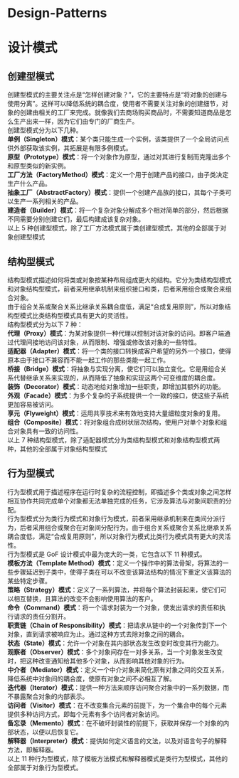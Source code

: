 # Design-Patterns
# **设计模式**
## 创建型模式
创建型模式的主要关注点是“怎样创建对象？”，它的主要特点是“将对象的创建与使用分离”。这样可以降低系统的耦合度，使用者不需要关注对象的创建细节，对象的创建由相关的工厂来完成。就像我们去商场购买商品时，不需要知道商品是怎么生产出来一样，因为它们由专门的厂商生产。  
创建型模式分为以下几种。  
**单例（Singleton）模式**：某个类只能生成一个实例，该类提供了一个全局访问点供外部获取该实例，其拓展是有限多例模式。  
**原型（Prototype）模式**：将一个对象作为原型，通过对其进行复制而克隆出多个和原型类似的新实例。  
**工厂方法（FactoryMethod）模式**：定义一个用于创建产品的接口，由子类决定生产什么产品。  
**抽象工厂（AbstractFactory）模式**：提供一个创建产品族的接口，其每个子类可以生产一系列相关的产品。  
**建造者（Builder）模式**：将一个复杂对象分解成多个相对简单的部分，然后根据不同需要分别创建它们，最后构建成该复杂对象。  
以上 5 种创建型模式，除了工厂方法模式属于类创建型模式，其他的全部属于对象创建型模式
## 结构型模式
结构型模式描述如何将类或对象按某种布局组成更大的结构。它分为类结构型模式和对象结构型模式，前者采用继承机制来组织接口和类，后者釆用组合或聚合来组合对象。  
由于组合关系或聚合关系比继承关系耦合度低，满足“合成复用原则”，所以对象结构型模式比类结构型模式具有更大的灵活性。  
结构型模式分为以下 7 种：  
**代理（Proxy）模式**：为某对象提供一种代理以控制对该对象的访问。即客户端通过代理间接地访问该对象，从而限制、增强或修改该对象的一些特性。  
**适配器（Adapter）模式**：将一个类的接口转换成客户希望的另外一个接口，使得原本由于接口不兼容而不能一起工作的那些类能一起工作。  
**桥接（Bridge）模式**：将抽象与实现分离，使它们可以独立变化。它是用组合关系代替继承关系来实现的，从而降低了抽象和实现这两个可变维度的耦合度。  
**装饰（Decorator）模式**：动态地给对象增加一些职责，即增加其额外的功能。  
**外观（Facade）模式**：为多个复杂的子系统提供一个一致的接口，使这些子系统更加容易被访问。  
**享元（Flyweight）模式**：运用共享技术来有效地支持大量细粒度对象的复用。  
**组合（Composite）模式**：将对象组合成树状层次结构，使用户对单个对象和组合对象具有一致的访问性。  
以上 7 种结构型模式，除了适配器模式分为类结构型模式和对象结构型模式两种，其他的全部属于对象结构型模式
## 行为型模式
行为型模式用于描述程序在运行时复杂的流程控制，即描述多个类或对象之间怎样相互协作共同完成单个对象都无法单独完成的任务，它涉及算法与对象间职责的分配。  
行为型模式分为类行为模式和对象行为模式，前者采用继承机制来在类间分派行为，后者采用组合或聚合在对象间分配行为。由于组合关系或聚合关系比继承关系耦合度低，满足“合成复用原则”，所以对象行为模式比类行为模式具有更大的灵活性。  
行为型模式是 GoF 设计模式中最为庞大的一类，它包含以下 11 种模式。  
**模板方法（Template Method）模式**：定义一个操作中的算法骨架，将算法的一些步骤延迟到子类中，使得子类在可以不改变该算法结构的情况下重定义该算法的某些特定步骤。  
**策略（Strategy）模式**：定义了一系列算法，并将每个算法封装起来，使它们可以相互替换，且算法的改变不会影响使用算法的客户。  
**命令（Command）模式**：将一个请求封装为一个对象，使发出请求的责任和执行请求的责任分割开。  
**职责链（Chain of Responsibility）模式**：把请求从链中的一个对象传到下一个对象，直到请求被响应为止。通过这种方式去除对象之间的耦合。  
**状态（State）模式**：允许一个对象在其内部状态发生改变时改变其行为能力。  
**观察者（Observer）模式**：多个对象间存在一对多关系，当一个对象发生改变时，把这种改变通知给其他多个对象，从而影响其他对象的行为。  
**中介者（Mediator）模式**：定义一个中介对象来简化原有对象之间的交互关系，降低系统中对象间的耦合度，使原有对象之间不必相互了解。  
**迭代器（Iterator）模式**：提供一种方法来顺序访问聚合对象中的一系列数据，而不暴露聚合对象的内部表示。  
**访问者（Visitor）模式**：在不改变集合元素的前提下，为一个集合中的每个元素提供多种访问方式，即每个元素有多个访问者对象访问。  
**备忘录（Memento）模式**：在不破坏封装性的前提下，获取并保存一个对象的内部状态，以便以后恢复它。  
**解释器（Interpreter）模式**：提供如何定义语言的文法，以及对语言句子的解释方法，即解释器。  
以上 11 种行为型模式，除了模板方法模式和解释器模式是类行为型模式，其他的全部属于对象行为型模式。  
